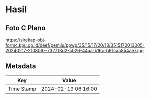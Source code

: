 # Hasil

## Foto C Plano

https://sirekap-obj-formc.kpu.go.id/deef/pemilu/ppwp/35/15/17/20/13/3515172013005-20240217-210806--732713d2-5026-44aa-b16c-b91ca5854ae7.jpg


## Metadata

| Key        | Value               |
| ---------- | ------------------- |
| Time Stamp | 2024-02-19 06:16:00 |



